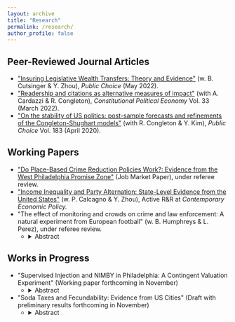 ```yaml
---
layout: archive
title: "Research"
permalink: /research/
author_profile: false
---
```


## Peer-Reviewed Journal Articles
- ["Insuring Legislative Wealth Transfers: Theory and Evidence"](https://link.springer.com/article/10.1007/s11127-022-00975-5) (w. B. Cutsinger & Y. Zhou),  <i>Public Choice</i> (May 2022).
- ["Readership and citations as alternative measures of impact"](https://link.springer.com/article/10.1007/s10602-021-09333-x) (with A. Cardazzi & R. Congleton),  <i>Constitutional Political Economy</i> Vol. 33 (March 2022).
- ["On the stability of US politics: post-sample forecasts and refinements of the Congleton-Shughart models"](https://link.springer.com/article/10.1007/s11127-019-00689-1) (with R. Congleton & Y. Kim), <i>Public Choice</i> Vol. 183 (April 2020).


## Working Papers
- ["Do Place-Based Crime Reduction Policies Work?: Evidence from the West Philadelphia Promise Zone"](https://dx.doi.org/10.2139/ssrn.3956747) (Job Market Paper), under referee review.
- ["Income Inequality and Party Alternation: State-Level Evidence from the United States"](https://dx.doi.org/10.2139/ssrn.3870344) (w. P. Calcagno & Y. Zhou), Active R&R at <i>Contemporary Economic Policy.</i>
- "The effect of monitoring and crowds on crime and law enforcement: A natural experiment from European football" (w. B. Humphreys & L. Perez), under referee review.
  - <details><summary>Abstract</summary> Technological advancements like the presence of smart phones and body cameras have led to increased monitoring of police, but little evidence exists on their impact. We address these problems using data on fouls from football matches in five European football leagues over six seasons. This period contains exogenous changes in monitor-ing rule enforcers through introduction of Video Assistant Referee review and limited “bystanders” from Covid-19 restrictions. Results from difference-in-differences models estimated separately for each league indicate that both events influenced the number of fouls called with substantial heterogeneity across leagues and home/away teams.</details>

## Works in Progress
- "Supervised Injection and NIMBY in Philadelphia: A Contingent Valuation Experiment" (Working paper forthcoming in November)
  - <details><summary>Abstract</summary> Fentanyl overdose is the number one cause of death for Americans aged 18-45. Recently, an organization known as Safehouse attempted to open a "Supervised-Injection Facility" in South Philadelphia. Here, intravenous drug-users would be able to use drugs under medical supervision and without legal repercussions within the walls of the facility. Upon progressing past legal hurdles and planning a relatively short-noticed opening, the organization faced immense backlash and "not in my backyard'' (NIMBY) sentiment from the local community, ultimately leading to the cancellation of the site. I apply discrete-choice and contingent valuation survey techniques to this novel scenario in the city of Philadelphia. I find that a randomly assigned information treatment is effective in increasing respondents' openness to an SIF in their area. Additionally, I find that the perceived cost to residents of an SIF on their block is high: potentially thousands of dollars per month. I also find strong evidence of a NIMBY effect, where approximately one half of respondents who support the opening of an SIF relatively far away from them oppose or are unsure of its placement within a mile of their residence. </details>
- "Soda Taxes and Fecundability: Evidence from US Cities" (Draft with preliminary results forthcoming in November)
  - <details><summary>Abstract</summary> This paper provides the first causal analysis of whether Sugar-Sweetened Beverage (SSB) taxes inadvertently led to increased fecundability within the population. I perform a synthetic control analysis using county-level natality data. Preliminary results forthcoming.</details>
